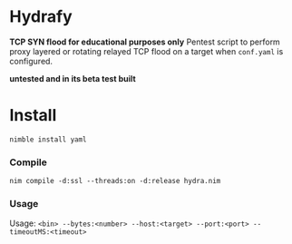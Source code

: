 # Hydrafy
**TCP SYN flood for educational purposes only**
Pentest script to perform proxy layered or rotating relayed TCP flood on a target when ``conf.yaml`` is configured.

**untested and in its beta test built**

# Install
``nimble install yaml``

### Compile
```
nim compile -d:ssl --threads:on -d:release hydra.nim
```

### Usage
Usage: ``<bin> --bytes:<number> --host:<target> --port:<port> --timeoutMS:<timeout>``
